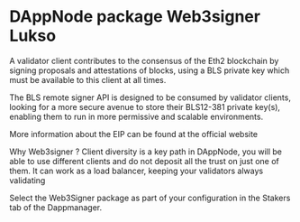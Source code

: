 # DAppNode package Web3signer Lukso

A validator client contributes to the consensus of the Eth2 blockchain by signing proposals and attestations of blocks, using a BLS private key which must be available to this client at all times.

The BLS remote signer API is designed to be consumed by validator clients, looking for a more secure avenue to store their BLS12-381 private key(s), enabling them to run in more permissive and scalable environments.

More information about the EIP can be found at the official website

Why Web3signer ?
Client diversity is a key path in DAppNode, you will be able to use different clients and do not deposit all the trust on just one of them. It can work as a load balancer, keeping your validators always validating

Select the Web3Signer package as part of your configuration in the Stakers tab of the Dappmanager.
